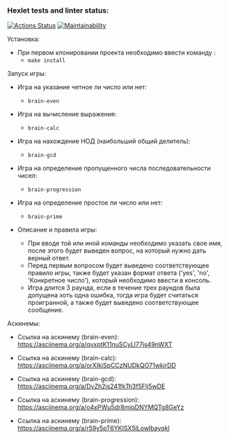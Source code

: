 ### Hexlet tests and linter status:
[![Actions Status](https://github.com/gign5i/frontend-project-44/actions/workflows/hexlet-check.yml/badge.svg)](https://github.com/gign5i/frontend-project-44/actions)
[![Maintainability](https://api.codeclimate.com/v1/badges/07287f2cff71e8e0ecf0/maintainability)](https://codeclimate.com/github/gign5i/frontend-project-44/maintainability)

Установка:
- При первом клонировании проекта необходимо ввести команду :
  - `make install`

Запуск игры:
- Игра на указание четное ли число или нет:
  - `brain-even`
- Игра на вычисление выражения:
  - `brain-calc`
- Игра на нахождение НОД (наибольший общий делитель):
  - `brain-gcd`
- Игра на определение пропущенного числа последовательности чисел:
  - `brain-progression`
- Игра на определение простое ли число или нет:
  - `brain-prime`

- Описание и правила игры:

  - При вводе той или иной команды необходимо указать свое имя, после этого будет выведен вопрос, на который нужно дать верный ответ.
  - Перед первым вопросом будет выведено соответствующее правило игры, также будет указан формат ответа ('yes', 'no', 'Конкретное число'), который необходимо ввести в консоль.
  - Игра длится 3 раунда, если в течение трех раундов была допущена хоть одна ошибка, тогда игра будет считаться проигранной, а также будет выведено соответствующее сообщение.

Аскинемы:

- Ссылка на аскинему (brain-even): https://asciinema.org/a/qvxptK11nuSCyLl77js49nWXT

- Ссылка на аскинему (brain-calc): https://asciinema.org/a/orXIkiSpCCzNUDkQO71wkjrDD

- Ссылка на аскинему (brain-gcd):  https://asciinema.org/a/DvZh2js241fkTtj3f5FIj5wDE

- Ссылка на аскинему (brain-progression): https://asciinema.org/a/o4xPWu5dr8mjpDNYMQTg8GeYz

- Ссылка на аскинему (brain-prime): https://asciinema.org/a/r59y5pT6YKISX5lLowIbayqkI